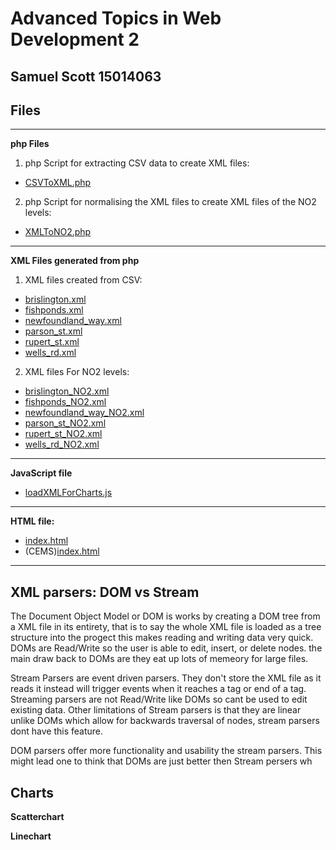 Advanced Topics in Web Development 2
=======
## Samuel Scott 15014063

## Files
---
**php Files**

1. php Script for extracting CSV data to create XML files:
  * [CSVToXML.php](https://github.com/SamScott2/atiwd2/blob/master/php/CSVToXML.php)
2. php Script for normalising the XML files to create XML files of the NO2 levels:
  * [XMLToNO2.php](https://github.com/SamScott2/atiwd2/blob/master/php/XMLToNO2.php)
---
**XML Files generated from php**
1. XML files created from CSV:
  * [brislington.xml](https://github.com/SamScott2/atiwd2/blob/master/php/xml/brislington.xml) 
  * [fishponds.xml](https://github.com/SamScott2/atiwd2/blob/master/php/xml/fishponds.xml)	
  * [newfoundland_way.xml](https://github.com/SamScott2/atiwd2/blob/master/php/xml/newfoundland_way.xml)
  * [parson_st.xml](https://github.com/SamScott2/atiwd2/blob/master/php/xml/parson_st.xml)
  * [rupert_st.xml](https://github.com/SamScott2/atiwd2/blob/master/php/xml/rupert_st.xml)
  * [wells_rd.xml](https://github.com/SamScott2/atiwd2/blob/master/php/xml/wells_rd.xml)
2. XML files For NO2 levels:
  * [brislington_NO2.xml](https://github.com/SamScott2/atiwd2/blob/master/php/xml/no2/brislington_NO2.xml) 
  * [fishponds_NO2.xml](https://github.com/SamScott2/atiwd2/blob/master/php/xml/no2/fishponds_NO2.xml)	
  * [newfoundland_way_NO2.xml](https://github.com/SamScott2/atiwd2/blob/master/php/xml/no2/newfoundland_way_NO2.xml)
  * [parson_st_NO2.xml](https://github.com/SamScott2/atiwd2/blob/master/php/xml/no2/parson_st_NO2.xml)
  * [rupert_st_NO2.xml](https://github.com/SamScott2/atiwd2/blob/master/php/xml/no2/rupert_st_NO2.xml)
  * [wells_rd_NO2.xml](https://github.com/SamScott2/atiwd2/blob/master/php/xml/no2/wells_rd_NO2.xml)
---
**JavaScript file**
  * [loadXMLForCharts.js](https://github.com/SamScott2/atiwd2/blob/master/public_html/js/loadXMLForCharts.js)
---
**HTML file:**
  * [index.html](https://github.com/SamScott2/atiwd2/blob/master/public_html/index.html)
  * (CEMS)[index.html](http://www.cems.uwe.ac.uk/~s34-scott/atiwd2/public_html/index.html)
---
## XML parsers: DOM vs Stream
The Document Object Model or DOM is works by creating a DOM tree from a XML file in its entirety, that is to say the whole XML file is loaded as a tree structure into the progect this makes reading and writing data very quick. DOMs are Read/Write so the user is able to edit, insert, or delete nodes. the main draw back to DOMs are they eat up lots of memeory for large files.

Stream Parsers are event driven parsers. They don't store the XML file as it reads it instead will trigger events when it reaches a tag or end of a tag. Streaming parsers are not Read/Write like DOMs so cant be used to edit existing data. Other limitations of Stream parsers is that they are linear unlike DOMs which allow for backwards traversal of nodes, stream parsers dont have this feature.

DOM parsers offer more functionality and usability the stream parsers. This might lead one to think that DOMs are just better then Stream persers wh


## Charts

**Scatterchart**

**Linechart**
